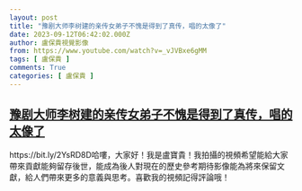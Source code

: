 ```yaml
---
layout: post
title: "豫剧大师李树建的亲传女弟子不愧是得到了真传，唱的太像了"
date: 2023-09-12T06:42:02.000Z
author: 盧保貴視覺影像
from: https://www.youtube.com/watch?v=_vJVBxe6gMM
tags: [ 盧保貴 ]
comments: True
categories: [ 盧保貴 ]
---
```

<!--1694500922000-->
[豫剧大师李树建的亲传女弟子不愧是得到了真传，唱的太像了](https://www.youtube.com/watch?v=_vJVBxe6gMM)
------

<div>
https://bit.ly/2YsRD8D哈嘍，大家好！我是盧寶貴！我拍攝的視頻希望能給大家帶來貢獻能夠留存後世，能成為後人對現在的歷史參考期待影像能為將來保留文獻，給人們帶來更多的意義與思考。喜歡我的視頻記得評論哦！
</div>
